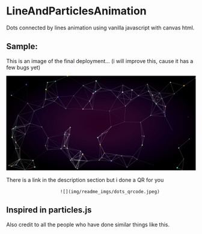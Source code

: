 # LineAndParticlesAnimation

Dots connected by lines animation using vanilla javascript with canvas html.

## Sample:

This is an image of the final deployment... (i will improve this, cause it has a few bugs yet)

![](img/readme_imgs/sample.jpeg)

There is a link in the description section but i done a QR for you

                        ![](img/readme_imgs/dots_qrcode.jpeg)

## Inspired in particles.js

Also credit to all the people who have done similar things like this.
